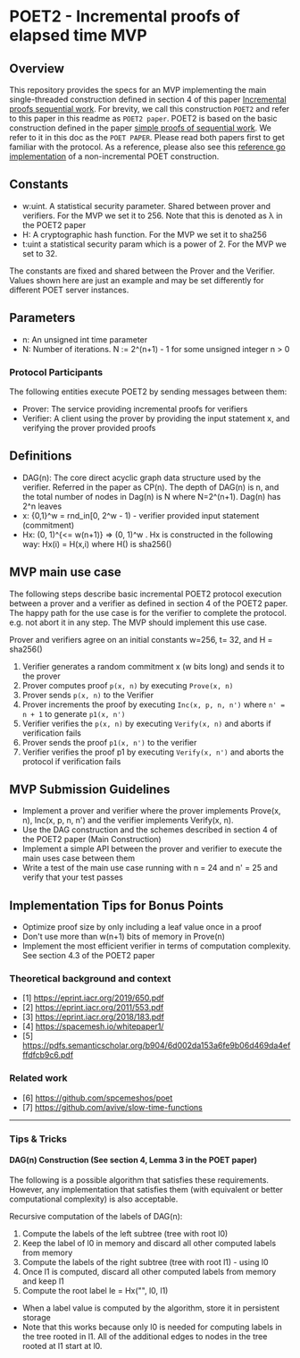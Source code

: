 # POET2 - Incremental proofs of elapsed time MVP

## Overview
This repository provides the specs for an MVP implementing the main single-threaded construction defined in section 4 of this paper [Incremental proofs sequential work](https://eprint.iacr.org/2019/650]). For brevity, we call this construction `POET2` and refer to this paper in this readme as `POET2 paper`.
POET2 is based on the basic construction defined in the paper [simple proofs of sequential work](https://eprint.iacr.org/2018/183). We refer to it in this doc as the `POET PAPER`.
Please read both papers first to get familiar with the protocol. As a reference, please also see this [reference go implementation](https://github.com/spacemeshos/poet) of a non-incremental POET construction.


## Constants
- w:uint. A statistical security parameter. Shared between prover and verifiers. For the MVP we set it to 256. Note that this is denoted as λ in the POET2 paper
- H: A cryptographic hash function. For the MVP we set it to sha256
- t:uint a statistical security param which is a power of 2. For the MVP we set to 32.

The constants are fixed and shared between the Prover and the Verifier. Values shown here are just an example and may be set differently for different POET server instances.

## Parameters
- n: An unsigned int time parameter
- N: Number of iterations. N := 2^(n+1) - 1 for some unsigned integer n > 0

### Protocol Participants
The following entities execute POET2 by sending messages between them:
- Prover: The service providing incremental proofs for verifiers
- Verifier: A client using the prover by providing the input statement x, and verifying the prover provided proofs

## Definitions
- DAG(n): The core direct acyclic graph data structure used by the verifier. Referred in the paper as CP(n). The depth of DAG(n) is n, and the total number of nodes in Dag(n) is N where N=2^(n+1). Dag(n) has 2^n leaves
- x: {0,1}^w = rnd_in[0, 2^w - 1) - verifier provided input statement (commitment)
- Hx: (0, 1)^{<= w(n+1)} => (0, 1)^w . Hx is constructed in the following way: Hx(i) = H(x,i) where H() is sha256()

## MVP main use case
The following steps describe basic incremental POET2 protocol execution between a prover and a verifier as defined in section 4 of the POET2 paper. The happy path for the use case is for the verifier to complete the protocol. e.g. not abort it in any step. The MVP should implement this use case.

Prover and verifiers agree on an initial constants w=256, t= 32, and H = sha256()

1. Verifier generates a random commitment x (w bits long) and sends it to the prover
2. Prover computes proof `p(x, n)` by executing `Prove(x, n)`
3. Prover sends `p(x, n)` to the Verifier
4. Prover increments the proof by executing `Inc(x, p, n, n')` where `n' = n + 1` to generate `p1(x, n')`
5. Verifier verifies the `p(x, n)` by executing `Verify(x, n)` and aborts if verification fails
6. Prover sends the proof `p1(x, n')` to the verifier
7. Verifier verifies the proof p1 by executing `Verify(x, n')` and aborts the protocol if verification fails

## MVP Submission Guidelines
- Implement a prover and verifier where the prover implements Prove(x, n), Inc(x, p, n, n') and the verifier implements Verify(x, n).
- Use the DAG construction and the schemes described in section 4 of the POET2 paper (Main Construction)
- Implement a simple API between the prover and verifier to execute the main uses case between them
- Write a test of the main use case running with n = 24 and n' = 25 and verify that your test passes

## Implementation Tips for Bonus Points
- Optimize proof size by only including a leaf value once in a proof
- Don't use more than w(n+1) bits of memory in Prove(n)
- Implement the most efficient verifier in terms of computation complexity. See section 4.3 of the POET2 paper

### Theoretical background and context
- [1] https://eprint.iacr.org/2019/650.pdf
- [2] https://eprint.iacr.org/2011/553.pdf
- [3] https://eprint.iacr.org/2018/183.pdf
- [4] https://spacemesh.io/whitepaper1/
- [5] https://pdfs.semanticscholar.org/b904/6d002da153a6fe9b06d469da4efffdfcb9c6.pdf

### Related work
- [6] https://github.com/spcemeshos/poet
- [7] https://github.com/avive/slow-time-functions

---

### Tips & Tricks

#### DAG(n) Construction (See section 4, Lemma 3 in the POET paper)

The following is a possible algorithm that satisfies these requirements. However, any implementation that satisfies them (with equivalent or better computational complexity) is also acceptable.

Recursive computation of the labels of DAG(n):

1. Compute the labels of the left subtree (tree with root l0)
2. Keep the label of l0 in memory and discard all other computed labels from memory
3. Compute the labels of the right subtree (tree with root l1) - using l0
4. Once l1 is computed, discard all other computed labels from memory and keep l1
5. Compute the root label le = Hx("", l0, l1)

- When a label value is computed by the algorithm, store it in persistent storage
- Note that this works because only l0 is needed for computing labels in the tree rooted in l1. All of the additional edges to nodes in the tree rooted at l1 start at l0.
